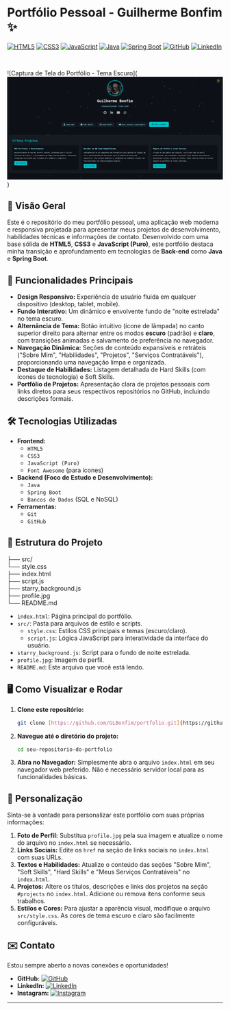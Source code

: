 # Portfólio Pessoal - Guilherme Bonfim ✨

[![HTML5](https://img.shields.io/badge/HTML5-E34F26?style=for-the-badge&logo=html5&logoColor=white)](https://developer.mozilla.org/pt-BR/docs/Web/HTML)
[![CSS3](https://img.shields.io/badge/CSS3-1572B6?style=for-the-badge&logo=css3&logoColor=white)](https://developer.mozilla.org/pt-BR/docs/Web/CSS)
[![JavaScript](https://img.shields.io/badge/JavaScript-F7DF1E?style=for-the-badge&logo=javascript&logoColor=black)](https://developer.mozilla.org/pt-BR/docs/Web/JavaScript)
[![Java](https://img.shields.io/badge/Java-007396?style=for-the-badge&logo=java&logoColor=white)](https://www.java.com/)
[![Spring Boot](https://img.shields.io/badge/Spring_Boot-6DB33F?style=for-the-badge&logo=spring-boot&logoColor=white)](https://spring.io/projects/spring-boot)
[![GitHub](https://img.shields.io/badge/GitHub-100000?style=for-the-badge&logo=github&logoColor=white)](https://github.com/GLBonfim)
[![LinkedIn](https://img.shields.io/badge/LinkedIn-0A66C2?style=for-the-badge&logo=linkedin&logoColor=white)](https://www.linkedin.com/in/glbonfim/)

<br>

![Captura de Tela do Portfólio - Tema Escuro](![alt text](/src/image.png))

## 🌟 Visão Geral

Este é o repositório do meu portfólio pessoal, uma aplicação web moderna e responsiva projetada para apresentar meus projetos de desenvolvimento, habilidades técnicas e informações de contato. Desenvolvido com uma base sólida de **HTML5**, **CSS3** e **JavaScript (Puro)**, este portfólio destaca minha transição e aprofundamento em tecnologias de **Back-end** como **Java** e **Spring Boot**.

## 🚀 Funcionalidades Principais

* **Design Responsivo:** Experiência de usuário fluida em qualquer dispositivo (desktop, tablet, mobile).
* **Fundo Interativo:** Um dinâmico e envolvente fundo de "noite estrelada" no tema escuro.
* **Alternância de Tema:** Botão intuitivo (ícone de lâmpada) no canto superior direito para alternar entre os modos **escuro** (padrão) e **claro**, com transições animadas e salvamento de preferência no navegador.
* **Navegação Dinâmica:** Seções de conteúdo expansíveis e retráteis ("Sobre Mim", "Habilidades", "Projetos", "Serviços Contratáveis"), proporcionando uma navegação limpa e organizada.
* **Destaque de Habilidades:** Listagem detalhada de Hard Skills (com ícones de tecnologia) e Soft Skills.
* **Portfólio de Projetos:** Apresentação clara de projetos pessoais com links diretos para seus respectivos repositórios no GitHub, incluindo descrições formais.

## 🛠️ Tecnologias Utilizadas

* **Frontend:**
    * `HTML5`
    * `CSS3`
    * `JavaScript (Puro)`
    * `Font Awesome` (para ícones)
* **Backend (Foco de Estudo e Desenvolvimento):**
    * `Java`
    * `Spring Boot`
    * `Bancos de Dados` (SQL e NoSQL)
* **Ferramentas:**
    * `Git`
    * `GitHub`

## 📂 Estrutura do Projeto

├── src/   
   └── style.css   
├── index.html   
├── script.js   
├── starry_background.js   
├── profile.jpg   
└── README.md   

* `index.html`: Página principal do portfólio.
* `src/`: Pasta para arquivos de estilo e scripts.
    * `style.css`: Estilos CSS principais e temas (escuro/claro).
    * `script.js`: Lógica JavaScript para interatividade da interface do usuário.
* `starry_background.js`: Script para o fundo de noite estrelada.
* `profile.jpg`: Imagem de perfil.
* `README.md`: Este arquivo que você está lendo.


## 🖥️ Como Visualizar e Rodar

1.  **Clone este repositório:**
    ```bash
    git clone [https://github.com/GLBonfim/portfolio.git](https://github.com/GLBonfim/portfolio.git)
    ```

2.  **Navegue até o diretório do projeto:**
    ```bash
    cd seu-repositorio-do-portfolio
    ```

3.  **Abra no Navegador:**
    Simplesmente abra o arquivo `index.html` em seu navegador web preferido. Não é necessário servidor local para as funcionalidades básicas.

## 🔧 Personalização

Sinta-se à vontade para personalizar este portfólio com suas próprias informações:

1.  **Foto de Perfil:** Substitua `profile.jpg` pela sua imagem e atualize o nome do arquivo no `index.html` se necessário.
2.  **Links Sociais:** Edite os `href` na seção de links sociais no `index.html` com suas URLs.
3.  **Textos e Habilidades:** Atualize o conteúdo das seções "Sobre Mim", "Soft Skills", "Hard Skills" e "Meus Serviços Contratáveis" no `index.html`.
4.  **Projetos:** Altere os títulos, descrições e links dos projetos na seção `#projects` no `index.html`. Adicione ou remova itens conforme seus trabalhos.
5.  **Estilos e Cores:** Para ajustar a aparência visual, modifique o arquivo `src/style.css`. As cores de tema escuro e claro são facilmente configuráveis.

## ✉️ Contato

Estou sempre aberto a novas conexões e oportunidades!

* **GitHub:** [![GitHub](https://img.shields.io/badge/GLBonfim-100000?style=flat&logo=github&logoColor=white)](https://github.com/GLBonfim)
* **LinkedIn:** [![LinkedIn](https://img.shields.io/badge/Guilherme_Bonfim-0A66C2?style=flat&logo=linkedin&logoColor=white)](https://www.linkedin.com/in/glbonfim/)
* **Instagram:** [![Instagram](https://img.shields.io/badge/onloreto13-E4405F?style=flat&logo=instagram&logoColor=white)](https://instagram.com/onloreto13)

---
